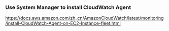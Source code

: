 ### Use System Manager to install CloudWatch Agent
https://docs.aws.amazon.com/zh_cn/AmazonCloudWatch/latest/monitoring/install-CloudWatch-Agent-on-EC2-Instance-fleet.html
